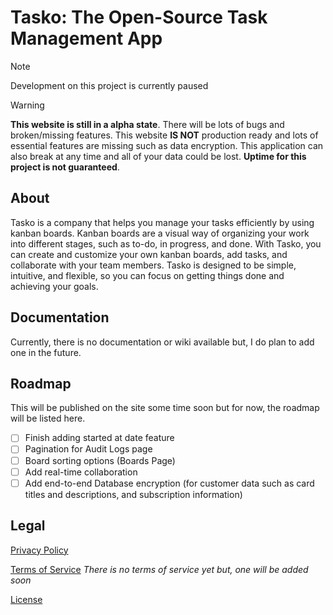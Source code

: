 # Tasko: The Open-Source Task Management App

> [!NOTE]
> Development on this project is currently paused

> [!WARNING]
> **This website is still in a alpha state**. There will be lots of bugs and broken/missing features. This website **IS NOT** production ready and lots of essential features are missing such as data encryption. This application can also break at any time and all of your data could be lost. **Uptime for this project is not guaranteed**.

## About

Tasko is a company that helps you manage your tasks efficiently by using kanban boards. Kanban boards are a visual way of organizing your work into different stages, such as to-do, in progress, and done. With Tasko, you can create and customize your own kanban boards, add tasks, and collaborate with your team members. Tasko is designed to be simple, intuitive, and flexible, so you can focus on getting things done and achieving your goals.

## Documentation

Currently, there is no documentation or wiki available but, I do plan to add one in the future.

## Roadmap

This will be published on the site some time soon but for now, the roadmap will be listed here.

- [ ] Finish adding started at date feature
- [ ] Pagination for Audit Logs page
- [ ] Board sorting options (Boards Page)
- [ ] Add real-time collaboration
- [ ] Add end-to-end Database encryption (for customer data such as card titles and descriptions, and subscription information)

## Legal

[Privacy Policy](https://tasko-omega.vercel.app/privacy-policy)

[Terms of Service](https://tasko-omega.vercel.app/terms-of-service) _There is no terms of service yet but, one will be added soon_

[License](https://github.com/ahmadk953/tasko/blob/main/LICENCE)
